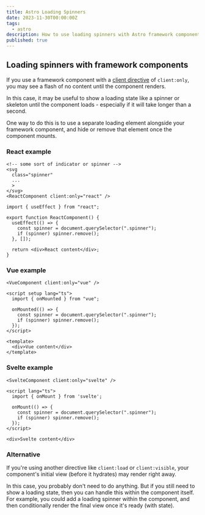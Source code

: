 ```yaml
---
title: Astro Loading Spinners
date: 2023-11-30T00:00:00Z
tags:
  - astro
description: How to use loading spinners with Astro framework components
published: true
---
```


## Loading spinners with framework components

If you use a framework component with a [client directive](https://docs.astro.build/en/reference/directives-reference/#clientonly) of `client:only`, you may see a flash of no content until the component renders.

In this case, it may be useful to show a loading state like a spinner or skeleton until the component loads - especially if it will take longer than a second.

One way to do this is to use a separate loading element alongside your framework component, and hide or remove that element once the component mounts.

### React example

```astro title="*.astro"
<!-- some sort of indicator or spinner --> 
<svg
  class="spinner"
  ...
  >
</svg>
<ReactComponent client:only="react" />
```

```tsx  title="ReactComponent.tsx"
import { useEffect } from "react";

export function ReactComponent() {
  useEffect(() => {
    const spinner = document.querySelector(".spinner");
    if (spinner) spinner.remove();
  }, []);

  return <div>React content</div>;
}

```

### Vue example

```astro
<VueComponent client:only="vue" />
```

```vue title="VueComponent.vue"
<script setup lang="ts">
  import { onMounted } from "vue";

  onMounted(() => {
    const spinner = document.querySelector(".spinner");
    if (spinner) spinner.remove();
  });
</script>

<template>
  <div>Vue content</div>
</template>
```

### Svelte example

```astro
<SvelteComponent client:only="svelte" />
```

```svelte title="SvelteComponent.svelte"
<script lang="ts">
  import { onMount } from 'svelte';

  onMount(() => {
    const spinner = document.querySelector(".spinner");
    if (spinner) spinner.remove();
  });
</script>

<div>Svelte content</div>
```

### Alternative

If you're using another directive like `client:load` or `client:visible`, your component's initial view (before it hydrates) may render right away. 

In this case, you probably don't need to do anything. But if you still need to show a loading state, then you can handle this within the component itself. For example, you could add a loading spinner within the component, and then conditionally render the final view once it's ready (with state).
